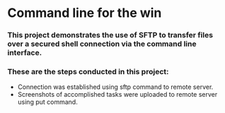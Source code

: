 # Command line for the win

### This project demonstrates the use of SFTP to transfer files over a secured shell connection via the command line interface.

### These are the steps conducted in this project:

- Connection was established using sftp command to remote server.
- Screenshots of accomplished tasks were uploaded to remote server using put command.
